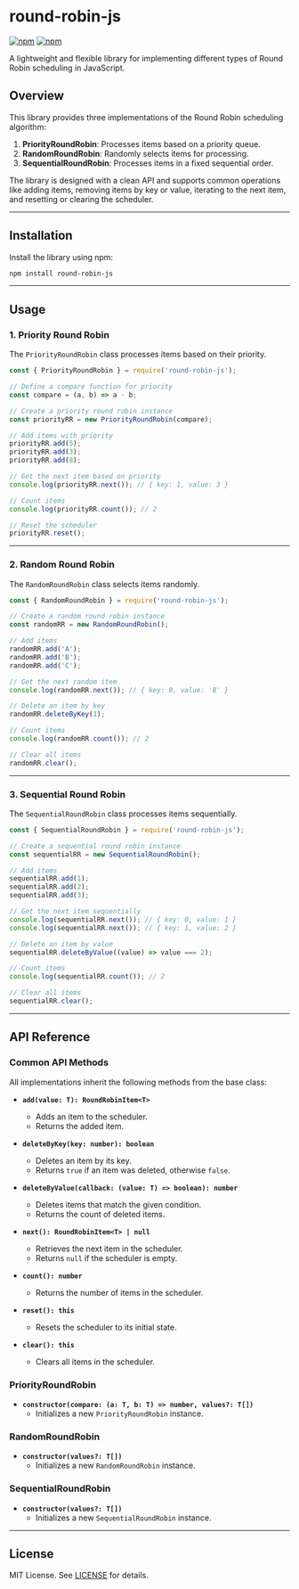# round-robin-js

[![npm](https://img.shields.io/npm/v/round-robin-js.svg)](https://www.npmjs.com/package/round-robin-js) [![npm](https://img.shields.io/npm/dm/round-robin-js.svg)](https://www.npmjs.com/package/round-robin-js)

A lightweight and flexible library for implementing different types of Round Robin scheduling in JavaScript.

## Overview

This library provides three implementations of the Round Robin scheduling algorithm:

1. **PriorityRoundRobin**: Processes items based on a priority queue.
2. **RandomRoundRobin**: Randomly selects items for processing.
3. **SequentialRoundRobin**: Processes items in a fixed sequential order.

The library is designed with a clean API and supports common operations like adding items, removing items by key or value, iterating to the next item, and resetting or clearing the scheduler.

---

## Installation

Install the library using npm:

```bash
npm install round-robin-js
```

---

## Usage

### 1. Priority Round Robin

The `PriorityRoundRobin` class processes items based on their priority.

```javascript
const { PriorityRoundRobin } = require('round-robin-js');

// Define a compare function for priority
const compare = (a, b) => a - b;

// Create a priority round robin instance
const priorityRR = new PriorityRoundRobin(compare);

// Add items with priority
priorityRR.add(5);
priorityRR.add(3);
priorityRR.add(8);

// Get the next item based on priority
console.log(priorityRR.next()); // { key: 1, value: 3 }

// Count items
console.log(priorityRR.count()); // 2

// Reset the scheduler
priorityRR.reset();
```

---

### 2. Random Round Robin

The `RandomRoundRobin` class selects items randomly.

```javascript
const { RandomRoundRobin } = require('round-robin-js');

// Create a random round robin instance
const randomRR = new RandomRoundRobin();

// Add items
randomRR.add('A');
randomRR.add('B');
randomRR.add('C');

// Get the next random item
console.log(randomRR.next()); // { key: 0, value: 'B' }

// Delete an item by key
randomRR.deleteByKey(1);

// Count items
console.log(randomRR.count()); // 2

// Clear all items
randomRR.clear();
```

---

### 3. Sequential Round Robin

The `SequentialRoundRobin` class processes items sequentially.

```javascript
const { SequentialRoundRobin } = require('round-robin-js');

// Create a sequential round robin instance
const sequentialRR = new SequentialRoundRobin();

// Add items
sequentialRR.add(1);
sequentialRR.add(2);
sequentialRR.add(3);

// Get the next item sequentially
console.log(sequentialRR.next()); // { key: 0, value: 1 }
console.log(sequentialRR.next()); // { key: 1, value: 2 }

// Delete an item by value
sequentialRR.deleteByValue((value) => value === 2);

// Count items
console.log(sequentialRR.count()); // 2

// Clear all items
sequentialRR.clear();
```

---

## API Reference

### Common API Methods

All implementations inherit the following methods from the base class:

- **`add(value: T): RoundRobinItem<T>`**
  - Adds an item to the scheduler.
  - Returns the added item.

- **`deleteByKey(key: number): boolean`**
  - Deletes an item by its key.
  - Returns `true` if an item was deleted, otherwise `false`.

- **`deleteByValue(callback: (value: T) => boolean): number`**
  - Deletes items that match the given condition.
  - Returns the count of deleted items.

- **`next(): RoundRobinItem<T> | null`**
  - Retrieves the next item in the scheduler.
  - Returns `null` if the scheduler is empty.

- **`count(): number`**
  - Returns the number of items in the scheduler.

- **`reset(): this`**
  - Resets the scheduler to its initial state.

- **`clear(): this`**
  - Clears all items in the scheduler.

### PriorityRoundRobin

- **`constructor(compare: (a: T, b: T) => number, values?: T[])`**
  - Initializes a new `PriorityRoundRobin` instance.

### RandomRoundRobin

- **`constructor(values?: T[])`**
  - Initializes a new `RandomRoundRobin` instance.

### SequentialRoundRobin

- **`constructor(values?: T[])`**
  - Initializes a new `SequentialRoundRobin` instance.

---

## License

MIT License. See [LICENSE](LICENSE) for details.
